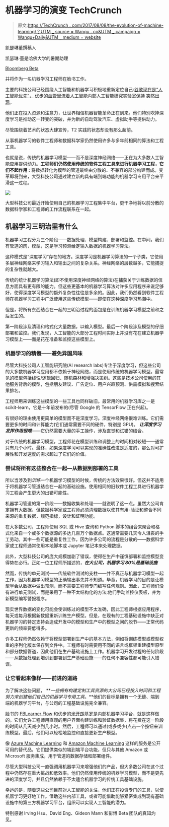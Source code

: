 # 机器学习的演变 TechCrunch

> 原文:[https://TechCrunch . com/2017/08/08/the-evolution-of-machine-learning/？UTM _ source = Wanqu . co&UTM _ campaign = Wanqu+Daily&UTM _ medium = website](https://techcrunch.com/2017/08/08/the-evolution-of-machine-learning/?utm_source=wanqu.co&utm_campaign=Wanqu+Daily&utm_medium=website)

凯瑟琳董撰稿人

凯瑟琳·董是哈佛大学的暑期助理

[Bloomberg Beta](https://github.com/Bloomberg-Beta/Manual)

并将作为一名机器学习工程师在脸书工作。

主要的科技公司已经围绕人工智能和机器学习积极地重新定位自己:[谷歌现在是“人工智能优先”，](https://venturebeat.com/2017/05/18/ai-weekly-google-shifts-from-mobile-first-to-ai-first-world/) [优步的血管里流着人工智能](http://www.techrepublic.com/article/how-data-and-machine-learning-are-part-of-ubers-dna/)内部人工智能研究实验室[保持](https://beta.techcrunch.com/2017/07/12/microsoft-creates-an-ai-research-lab-to-challenge-google-and-deepmind/) [突然出现](https://venturebeat.com/2016/09/18/salesforce-forms-research-group-launches-einstein-a-i-platform-that-works-with-sales-cloud-marketing-cloud/)。

他们正在投入资源和注意力，让世界相信机器智能革命正在到来。他们特别吹捧深度学习是推动这一转变的突破，并为新的自动驾驶汽车、虚拟助手等提供动力。

尽管围绕着艺术的状态大肆宣传，T2 实践的状态却没有那么超前。

从事机器学习的软件工程师和数据科学家仍然使用许多与多年前相同的算法和工程工具。

也就是说，传统的机器学习模型——而不是深度神经网络——正在为大多数人工智能应用提供动力。**工程师们仍然使用传统的软件工程工具来进行机器学习工程，它们不起作用** **:** 将数据转化为模型的管道最终由分散的、不兼容的部分构建而成。变革即将到来，大型科技公司通过建立新的具有端到端功能的机器学习专用平台来平滑这一过程。

![](../Images/89ca89db8321011cb0c066bc988a1f31.png)

大型科技公司最近开始使用自己的机器学习工程集中平台，更干净地将以前分散的数据科学家和工程师的工作流程联系在一起。

## 机器学习三明治里有什么

机器学习工程分为三个阶段——数据处理、模型构建、部署和监控。在中间，我们有管道的肉，模型，这是学习预测给定输入数据的机器学习算法。

这种模式是“深度学习”存在的地方。深度学习是机器学习算法的一个子类，它使用多层神经网络来学习输入和输出之间的复杂关系。神经网络的层数越多，它能捕捉的复杂性就越大。

传统的统计机器学习算法(即不使用深度神经网络的算法)在捕获关于训练数据的信息方面具有更有限的能力。但这些更基本的机器学习算法对许多应用程序来说足够好，使得深度学习模型的额外复杂性往往是多余的。因此，我们仍然看到软件工程师在机器学习工程中广泛使用这些传统模型——即使在这种深度学习热潮中。

但是，将所有东西结合在一起的三明治过程的面包是在训练机器学习模型之前和之后发生的。

第一阶段涉及清理和格式化大量数据，以输入模型。最后一个阶段涉及模型的仔细部署和监控。我们发现，人工智能的大部分工程时间实际上并没有花在建立机器学习模型上——而是花在准备和监控这些模型上。

### 机器学习的精髓——避免异国风味

尽管大科技公司人工智能研究院(AI research labs)专注于深度学习，但这些公司的大多数机器学习应用都不依赖于神经网络，而是使用传统的机器学习模型。最常见的模型包括线性/逻辑回归、随机森林和增强决策树。这些是技术公司使用的其他服务背后的模型，包括朋友建议、广告定位、用户兴趣预测、供需模拟和搜索结果排名。

工程师用来训练这些模型的一些工具也同样破旧。最常用的机器学习库之一是 scikit-learn，它是十年前发布的(尽管 Google 的 TensorFlow 正在兴起)。

有很好的理由使用更简单的模型而不是深度学习。深度神经网络很难训练。它们需要更多的时间和计算能力(它们通常需要不同的硬件，特别是 GPU)。 ***让深度学习发挥作用很难***——它仍然需要大量的手工操作，涉及直觉和试错的结合。

对于传统的机器学习模型，工程师花在模型训练和调整上的时间相对较短——通常只有几个小时。最终，如果深度学习可以实现的准确性改进是适度的，那么对可扩展性和开发速度的需求超过了它们的价值。

### 尝试将所有这些整合在一起—从数据到部署的工具

所以当涉及到*训练*一个机器学习模型的时候，传统的方法效果很好。但这并不适用于将机器学习管道结合在一起的基础设施。使用相同的旧软件工程工具进行机器学习工程会产生更大的出错可能性。

机器学习管道的第一阶段——数据收集和处理——就说明了这一点。虽然大公司肯定拥有大数据，但数据科学家或工程师必须清理数据以使其有用-验证和整合不同来源的重复数据，规范指标，设计和证明功能。

在大多数公司，工程师使用 SQL 或 Hive 查询和 Python 脚本的组合来聚合和格式化来自一个或多个数据源的多达几百万个数据点。这通常需要几天令人沮丧的手工劳动。其中一些可能是重复性工作，因为许多公司的流程是分散的——数据科学家或工程师通常使用本地脚本或 Jupyter 笔记本来处理数据。

此外，大型科技公司的庞大规模加剧了错误，使得在生产中谨慎部署和监控模型变得势在必行。正如一位工程师所描述的，***在大公司，机器学习 80%是基础设施***

然而，传统的单元测试——传统软件测试的支柱——并不真正与机器学习模型一起工作，因为机器学习模型的正确输出事先并不知道。毕竟，机器学习的目的是让模型学会从数据中做出预测，而不需要工程师专门编写任何规则。因此，工程师们没有进行单元测试，而是采用了一种不太结构化的方法:他们手动监控仪表板，并为新模型编写警报程序。

现实世界数据的变化可能会使训练过的模型不太准确，因此工程师根据应用程序，每天或每月根据新数据重新训练生产模型。但是，在现有的工程基础设施中缺乏对机器学习的特定支持会造成开发中的模型和生产中的模型之间的脱节——正常代码更新的频率要低得多。

许多工程师仍然依赖于将模型部署到生产中的基本方法，例如将训练模型或模型权重的序列化版本保存到文件中。工程师有时需要用不同的语言或框架重建模型原型和部分数据管道，因此他们在生产基础设施上工作。机器学习开发过程的任何阶段——从数据处理到培训到部署到生产基础设施——的任何不兼容性都可能引入错误。

### 让它看起来像样——前进的道路

为了解决这些问题， ***一些拥有构建定制工具资源的大公司已经投入时间和工程努力来创建他们自己的机器学习专用工具*。**他们的目标是拥有一个无缝、端到端的机器学习平台，与公司的工程基础设施完全兼容。

脸书的 [FBLearner Flow](https://code.facebook.com/posts/1072626246134461/introducing-fblearner-flow-facebook-s-ai-backbone/) 和优步的[米开朗基罗](https://careers-uber.icims.com/jobs/32523/sr-software-engineer---machine-learning-platform-%28seattle%29/job?mobile=true&needsRedirect=false)是内部机器学习平台，就是这样做的。它们允许工程师用直观的用户界面构建训练和验证数据集，将花费在这一阶段的时间从几天减少到几小时。然后，工程师可以通过(或多或少)点击一个按钮来训练模型。最后，他们可以轻松地监控和直接更新生产模型。

像 [Azure Machine Learning](https://azure.microsoft.com/en-us/services/machine-learning/?&WT.srch=1&WT.mc_id=AID623261_SEM_0PXh3grx&gclid=EAIaIQobChMI08rfsNuz1QIVmksNCh1GTA8yEAAYASAAEgIbkPD_BwE) 和 [Amazon Machine Learning](https://aws.amazon.com/machine-learning/) 这样的服务是公开可用的替代品，它们提供类似的端到端平台功能，但只与其他 Amazon 或 Microsoft 服务集成，用于管道的数据存储和部署组件。

尽管大型科技公司一直强调用机器学习来增强他们的产品，但大多数公司在这个过程中仍然存在重大挑战和低效率。他们仍然使用传统的机器学习模型，而不是更先进的深度学习，并且仍然依赖于不太适合机器学习的传统工具基础设施。

幸运的是，随着这些公司目前对人工智能的关注，他们正在投资专门的工具，以使机器学习更好地工作。借助这些内部工具，或者可能借助能够紧密集成到现有基础设施中的第三方机器学习平台，组织可以实现人工智能的潜力。

特别感谢 Irving Hsu、David Eng、Gideon Mann 和彭博 Beta 团队的真知灼见。